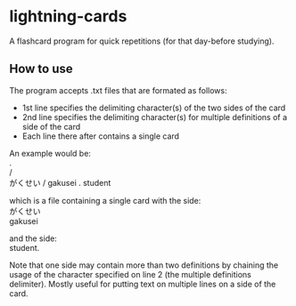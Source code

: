 # lightning-cards
A flashcard program for quick repetitions (for that day-before studying).

## How to use
The program accepts .txt files that are formated as follows:  
- 1st line specifies the delimiting character(s) of the two sides of the card  
- 2nd line specifies the delimiting character(s) for multiple definitions of a side of the card  
- Each line there after contains a single card

An example would be:  
.  
/  
がくせい / gakusei . student

which is a file containing a single card with the side:  
がくせい  
gakusei 

and the side:  
student.

Note that one side may contain more than two definitions by chaining the usage of the character specified on line 2 (the multiple definitions delimiter). Mostly useful for putting text on multiple lines on a side of the card.
